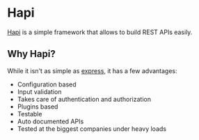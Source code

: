 # Hapi

[Hapi](https://github.com/hapijs/hapi) is a simple framework that allows to build REST APIs easily.

## Why Hapi?

While it isn't as simple as [express](https://expressjs.com/), it has a few advantages:

* Configuration based
* Input validation
* Takes care of authentication and authorization
* Plugins based
* Testable
* Auto documented APIs
* Tested at the biggest companies under heavy loads
